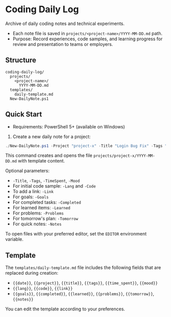 # Coding Daily Log

Archive of daily coding notes and technical experiments.

- Each note file is saved in `projects/<project-name>/YYYY-MM-DD.md` path.
- Purpose: Record experiences, code samples, and learning progress for review and presentation to teams or employers.

## Structure
```
coding-daily-log/
  projects/
    <project-name>/
      YYYY-MM-DD.md
  templates/
    daily-template.md
  New-DailyNote.ps1
```

## Quick Start
- Requirements: PowerShell 5+ (available on Windows)

1) Create a new daily note for a project:
```powershell
./New-DailyNote.ps1 -Project "project-x" -Title "Login Bug Fix" -Tags "auth,bugfix" -TimeSpent "2h" -Mood "🙂"
```

This command creates and opens the file `projects/project-x/YYYY-MM-DD.md` with template content.

Optional parameters:
- `-Title`, `-Tags`, `-TimeSpent`, `-Mood`
- For initial code sample: `-Lang` and `-Code`
- To add a link: `-Link`
- For goals: `-Goals`
- For completed tasks: `-Completed`
- For learned items: `-Learned`
- For problems: `-Problems`
- For tomorrow's plan: `-Tomorrow`
- For quick notes: `-Notes`

To open files with your preferred editor, set the `EDITOR` environment variable.

## Template
The `templates/daily-template.md` file includes the following fields that are replaced during creation:

- `{{date}}`, `{{project}}`, `{{title}}`, `{{tags}}`, `{{time_spent}}`, `{{mood}}`
- `{{lang}}`, `{{code}}`, `{{link}}`
- `{{goals}}`, `{{completed}}`, `{{learned}}`, `{{problems}}`, `{{tomorrow}}`, `{{notes}}`

You can edit the template according to your preferences.
